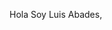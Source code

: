 Hola  Soy Luis Abades, 

<!---
LuisAbades/LuisAbades is a ✨ special ✨ repository because its `README.md` (this file) appears on your GitHub profile.
You can click the Preview link to take a look at your changes.
--->

